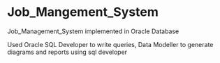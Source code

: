 # Job_Mangement_System

Job_Management_System implemented in Oracle Database

Used Oracle SQL Developer to write queries, Data Modeller to generate diagrams and reports using sql developer
